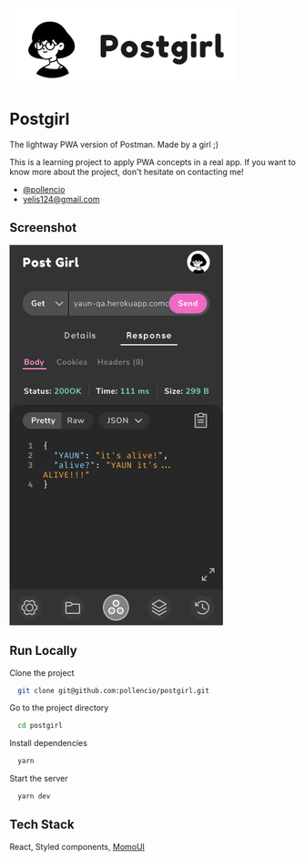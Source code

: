 ![Logo](./images/logo.png)

# Postgirl

The lightway PWA version of Postman. Made by a girl ;)

This is a learning project to apply PWA concepts in a real app. If you want to know more about the project, don't hesitate on contacting me!

- [@pollencio](https://github.com/pollencio)
- [yelis124@gmail.com](mailto:yelis124@gmail.com)

## Screenshot

![App Screenshot](./images/screenshots/screenshot-1.jpg)

## Run Locally

Clone the project

```bash
  git clone git@github.com:pollencio/postgirl.git
```

Go to the project directory

```bash
  cd postgirl
```

Install dependencies

```bash
  yarn
```

Start the server

```bash
  yarn dev
```

## Tech Stack

React, Styled components, [MomoUI](https://github.com/super-y-s-developers/momo-ui)
